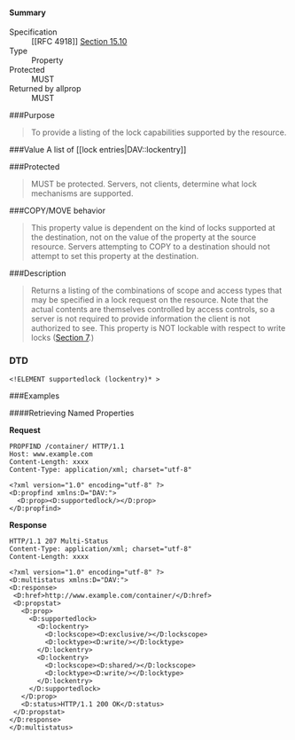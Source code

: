 <!-- --- title: DAV::supportedlock -->

<div id="summary-box" markdown="1">
<h4>Summary</h4>

<dl>
<dt>Specification</dt>
<!-- insert the RFC number and the link to the original specification of this property -->
<dd markdown="1">[[RFC 4918]]
<a href="http://tools.ietf.org/html/rfc4918#section-15.10">Section 15.10</a>
</dd>
<dt>Type</dt>
<dd markdown="1">Property
</dd>
<dt>Protected</dt>
<dd markdown="1">MUST
</dd>
<dt>Returned by allprop</dt>
<dd markdown="1">MUST
</dd>
<!--
<dt>Valid for resource types</dt>
<dd markdown="1">TODO:
</dd>
-->
</dl>

</div>

<!-- below is a list of common sections for property definitions. Adjust the list as needed. Don't forget to block-quote any text that's copied from the RFC -->

###Purpose
> To provide a listing of the lock capabilities supported by the resource.

###Value
A list of [[lock entries|DAV::lockentry]]

###Protected
> MUST be protected. Servers, not clients, determine what lock mechanisms are supported.

###COPY/MOVE behavior
> This property value is dependent on the kind of locks supported at the destination, not on the value of the property at the source resource.  Servers attempting to COPY to a destination should not attempt to set this property at the destination.

###Description
> Returns a listing of the combinations of scope and access types that may be specified in a lock request on the resource. Note that the actual contents are themselves controlled by access controls, so a server is not required to provide information the client is not authorized to see. This property is  NOT lockable with respect to write locks ([Section 7](http://tools.ietf.org/html/rfc4918#section-7).)

### DTD
> 
```
<!ELEMENT supportedlock (lockentry)* >
```

###Examples

####Retrieving Named Properties

**Request**

>
```
PROPFIND /container/ HTTP/1.1
Host: www.example.com
Content-Length: xxxx
Content-Type: application/xml; charset="utf-8"

<?xml version="1.0" encoding="utf-8" ?>
<D:propfind xmlns:D="DAV:">
  <D:prop><D:supportedlock/></D:prop>
</D:propfind>
```

**Response**

>
```
HTTP/1.1 207 Multi-Status
Content-Type: application/xml; charset="utf-8"
Content-Length: xxxx

<?xml version="1.0" encoding="utf-8" ?>
<D:multistatus xmlns:D="DAV:">
<D:response>
 <D:href>http://www.example.com/container/</D:href>
 <D:propstat>
   <D:prop>
     <D:supportedlock>
       <D:lockentry>
         <D:lockscope><D:exclusive/></D:lockscope>
         <D:locktype><D:write/></D:locktype>
       </D:lockentry>
       <D:lockentry>
         <D:lockscope><D:shared/></D:lockscope>
         <D:locktype><D:write/></D:locktype>
       </D:lockentry>
     </D:supportedlock>
   </D:prop>
   <D:status>HTTP/1.1 200 OK</D:status>
 </D:propstat>
</D:response>
</D:multistatus>
```


























